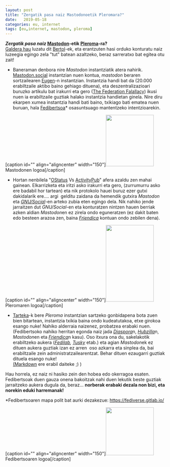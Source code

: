 ```yaml
---
layout: post
title: "Zergatik pasa naiz Mastodonoetik Pleromara?"
date:   2019-05-18
categories: eu, internet
tags: [eu,internet, mastodon, pleroma]
---
```

<p><strong><em>Zergatik pasa naiz</em> <a href="https://eu.wikipedia.org/wiki/Mastodon_(gizarte-sarea)">Mastodon</a>-etik <a href="https://blog.soykaf.com/post/what-is-pleroma/">Pleroma</a>-ra?</strong><br>
<a href="https://mastodon.eus/users/bertol/statuses/102116684521218812">Galdera hau</a> luzatu dit <a href="https://mastodon.eus/@bertol">Bertol</a>-ek, eta erantzuten hasi orduko konturatu naiz luzeegia egingo zela "tut" batean azaltzeko, beraz sarreratxo bat egitea otu zait!</p>

<ul>
<li><span class="md-line md-end-block">Baneraman denbora nire <em>Mastodon</em> instantziatik atera nahirik. <span class=""><a href="https://mastodon.social/web/getting-started">Mastodon.social</a></span> instantzian nuen kontua, <em>mastodon</em> beraren sortzailearen <span class=""><a href="https://mastodon.social/@Gargron">Eugen</a></span>-n instantzian. Instantzia handi bat da (20.000 erabiltzaile aktibo baino gehiago dituena), eta deszentralizazioari buruzko artikulu bat irakurri eta gero (<a href="https://rosenzweig.io/blog/the-federation-fallacy.html">The Federation Falallacy</a>) ikusi nuen ia erabiltzaile guztiak halako instantzia handietan ginela. Nire diru ekarpen xumea instantzia handi bati baino, txikiago bati ematea nuen buruan, hala <a href="https://eu.wikipedia.org/wiki/Fedibertso">Fedibertsoa</a>* osasuntsuago mantentzeko intentzioarekin. </span></li>
</ul>
<p>[caption id="" align="aligncenter" width="150"]<a href="https://upload.wikimedia.org/wikipedia/commons/thumb/4/48/Mastodon_Logotype_%28Simple%29.svg/1200px-Mastodon_Logotype_%28Simple%29.svg.png"><img class="" src="https://upload.wikimedia.org/wikipedia/commons/thumb/4/48/Mastodon_Logotype_%28Simple%29.svg/1200px-Mastodon_Logotype_%28Simple%29.svg.png" alt="" width="150" height="161"></a> Mastodonen logoa[/caption]</p>
<ul>
<li><span class="md-line md-end-block">Hortan nenbilela "<a href="https://en.wikipedia.org/wiki/OStatus">OStatus</a> Vs <a href="https://en.wikipedia.org/wiki/ActivityPub">ActivityPub</a>" afera azaldu zen mahai gainean. Elkarrizketa eta iritzi asko irakurri eta gero, (zurrumurru asko ere badabil hor tartean) eta nik protokolo hauei buruz ezer gutxi dakidalarik ere.... argi&nbsp; gelditu zaidana da hemendik gutxira <em>Mastodon</em> eta <em><a href="https://gnu.io/social/">GNU/Social</a></em>-en arteko zubia eten egingo dela. Nik nahiko jende jarraitzen dut <em>GNU/Social</em>-en eta konturatzen nintzen hauen berriak azken aldian <em>Mastodon</em>en ez zirela ondo eguneratzen (ez dakit baten edo besteen arazoa zen, baina <a href="https://libranet.de/profile/izaro"><em>Friendica</em></a> kontuan ondo zebilen dena).</span></li>
</ul>
<p>[caption id="" align="aligncenter" width="150"]<a href="https://pleroma.social/media/pleroma_logo_vector_nobg_nopan.svg"><img class="" src="https://pleroma.social/media/pleroma_logo_vector_nobg_nopan.svg" width="150" height="240"></a> Pleromaren logoa[/caption]</p>
<ul>
<li><span class="md-line md-end-block"><a href="https://pleroma.libretux.com/tarteka">Tarteka</a>-k bere <em>Pleroma</em> instantzian sartzeko gonbidapena bota zuen bien bitartean, instantzia txikia baina ondo kudeatutakoa, etxe girokoa esango nuke! Nahiko alderraia naizenez, probatzea erabaki nuen. (Fedibertsoko nahiko herritan egonda naiz jada <em><a href="https://diasporafoundation.org/">Diaspora</a></em>n, <a href="https://zotlabs.org/page/hubzilla/hubzilla-project"><em>Hubzilla</em></a>n, <em>Mastodon</em>en eta <em><a href="https://friendi.ca/">Friendica</a></em>n kasu). Oso itxura ona du, sakelakotik erabiltzeko aukera (<em><a href="https://fedilab.app/">Fedilab</a>, <a href="https://tusky.app/">Tusky</a></em> etab.) eta agian <em>Mastodon</em>ek ez dituen aukera guztiak izan ez arren&nbsp; oso azkarra eta sinplea da, bai erabiltzaile zein administratzailearentzat. Behar dituen ezaugarri guztiak dituela esango nuke!<br>
<a href="https://eu.wikipedia.org/wiki/Markdown">(Markdown</a> ere erabil daiteke ;) )<br>
</span></li>
</ul>
<p>Hau horrela, ez naiz ni hasiko zein den hobea edo okerragoa esaten. Fedibertsoak duen gauza onena bakoitzak nahi duen lekutik beste guztiak jarraitzeko aukera dugula da, beraz... <strong>norberak erabaki dezala non bizi, eta norekin eduki harremanak!</strong></p>
<p>*Fedibertsoaren mapa polit bat aurki dezakezue: <a href="https://fediverse.gitlab.io/">https://fediverse.gitlab.io/</a></p>
<p>[caption id="" align="aligncenter" width="150"]<a href="https://upload.wikimedia.org/wikipedia/commons/thumb/9/93/Fediverse_logo_proposal.svg/800px-Fediverse_logo_proposal.svg.png"><img class="" src="https://upload.wikimedia.org/wikipedia/commons/thumb/9/93/Fediverse_logo_proposal.svg/800px-Fediverse_logo_proposal.svg.png" width="150" height="150"></a> Fedibertsoaren logoa[/caption]</p>

